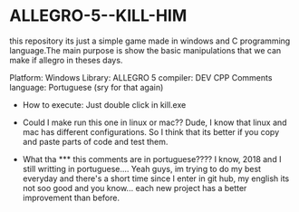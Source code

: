 # ALLEGRO-5--KILL-HIM

this repository its just a simple game made in windows and C programming language.The main purpose is show the basic manipulations that we can make if allegro in theses days. 

Platform: Windows
Library: ALLEGRO 5
compiler: DEV CPP
Comments language: Portuguese (sry for that again)


- How to execute:
Just double click in kill.exe

- Could I make run this one in linux or mac??
Dude, I know that linux and mac has different configurations. So I think that its better if you copy and paste parts of code and test them.

- What tha *** this comments are in portuguese????
I know, 2018 and I still writting in portuguese.... Yeah guys, im trying to do my best everyday and there's a short time since I enter in git hub, my english its not soo good and you know... each new project has a better improvement than before.

